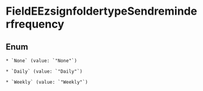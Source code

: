 
# FieldEEzsignfoldertypeSendreminderfrequency

## Enum


    * `None` (value: `"None"`)

    * `Daily` (value: `"Daily"`)

    * `Weekly` (value: `"Weekly"`)



